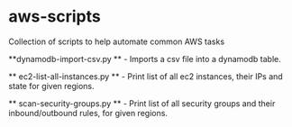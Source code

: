 # aws-scripts
Collection of scripts to help automate common AWS tasks


**dynamodb-import-csv.py ** - Imports a csv file into a dynamodb table.

** ec2-list-all-instances.py ** - Print list of all ec2 instances, their IPs and state for given regions.

** scan-security-groups.py ** -  Print list of all security groups and their inbound/outbound rules, for given regions.
